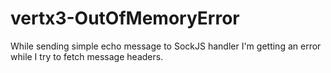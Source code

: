 # vertx3-OutOfMemoryError

While sending simple echo message to SockJS handler I'm getting an error while I try to fetch message headers.
